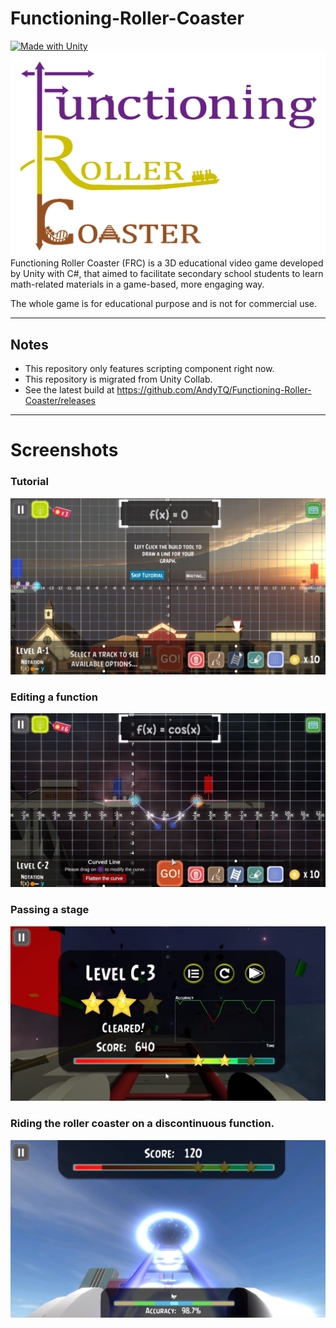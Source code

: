 # Functioning-Roller-Coaster
[![Made with Unity](https://img.shields.io/badge/Made%20with-Unity-57b9d3.svg?style=flat&logo=unity)](https://unity3d.com)
![logo](https://github.com/AndyTQ/Functioning-Roller-Coaster/blob/master/docs/Logo.png?raw=true)
Functioning Roller Coaster (FRC) is a 3D educational video game developed by Unity with C#, that aimed to
facilitate secondary school students to learn math-related materials in a game-based, more engaging way.

The whole game is for educational purpose and is not for commercial use.

-----------------------------------------------------------------------------------
## Notes
- This repository only features scripting component right now.
- This repository is migrated from Unity Collab. 
- See the latest build at https://github.com/AndyTQ/Functioning-Roller-Coaster/releases
-----------------------------------------------------------------------------------
# Screenshots
### Tutorial
![alt text](./demo/tutorial.png)
### Editing a function
![alt text](./demo/editing2.png)
### Passing a stage
![alt text](./demo/scoring.png)
### Riding the roller coaster on a discontinuous function.
![alt text](./demo/running.png)

